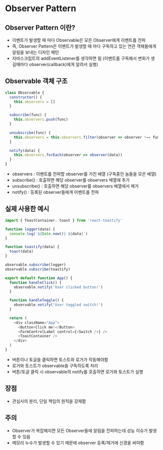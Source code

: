 # Observer Pattern

## Observer Pattern 이란?
* 이벤트가 발생할 때 마다 Observable은 모든 Observer에게 이벤트를 전파
* 즉, Observer Pattern은 이벤트가 발생할 때 마다 구독하고 있는 연관 객체들에게 알림을 보내는 디자인 패턴
* 자바스크립트의 addEventListener를 생각하면 됨 (이벤트를 구독해서 변화가 생길때마다 observer(callback)에게 알려서 실행)

## Observable 객체 구조
```javascript
class Observable {
  constructor() {
    this.observers = []
  }

  subscribe(func) {
    this.observers.push(func)
  }

  unsubscribe(func) {
    this.observers = this.observers.filter(observer => observer !== func)
  }

  notify(data) {
    this.observers.forEach(observer => observer(data))
  }
}
```
- observers : 이벤트를 전파할 observer를 가진 배열 (구독중인 놈들을 모은 배열)
- subscribe() : 호출하면 해당 observer를 observers 배열에 추가
- unsubscribe() : 호출하면 해당 observer를 observers 배열에서 제거
- notify() : 등록된 observer들에게 이벤트를 전파

## 실제 사용한 예시
```javascript
import { ToastContainer, toast } from 'react-toastify'

function logger(data) {
  console.log(`${Date.now()} ${data}`)
}

function toastify(data) {
  toast(data)
}

observable.subscribe(logger)
observable.subscribe(toastify)

export default function App() {
  function handleClick() {
    observable.notify('User clicked button!')
  }

  function handleToggle() {
    observable.notify('User toggled switch!')
  }

  return (
    <div className="App">
      <Button>Click me!</Button>
      <FormControlLabel control={<Switch />} />
      <ToastContainer />
    </div>
  )
}
```
- 버튼이나 토글을 클릭하면 토스트와 로거가 작동해야함
- 로거와 토스트가 observable을 구독하도록 처리
- 버튼/토글 클릭 시 observable의 notify를 호출하면 로거와 토스트가 실행

## 장점
* 관심사의 분리, 단일 책임의 원칙을 강제함

## 주의
* Observer가 복잡해지면 모든 Observer들에 알림을 전파하는데 성능 이슈가 발생할 수 있음
* 메모리 누수가 발생할 수 있기 때문에 observer 등록/제거에 신경을 써야함
